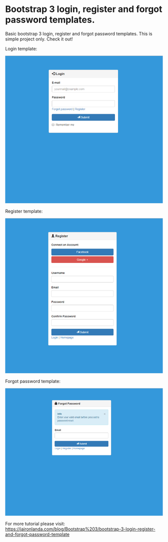 # Bootstrap 3 login, register and forgot password templates.
Basic bootstrap 3 login, register and forgot password templates. This is simple project only. Check it out!

Login template:

![alt text](image/login-form.PNG "Login template")

Register template:

![alt text](image/register-form.PNG "Register template")

Forgot password template:

![alt text](image/forgot-pswd-form.PNG "Forgot password template")

For more tutorial please visit: https://jaironlanda.com/blog/Bootstrap%203/bootstrap-3-login-register-and-forgot-password-template
